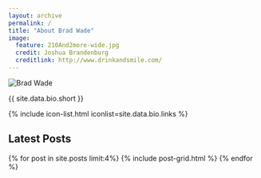 ```yaml
---
layout: archive
permalink: /
title: "About Brad Wade"
image:
  feature: 210And2more-wide.jpg
  credit: Joshua Brandenburg
  creditlink: http://www.drinkandsmile.com/
---
```


<div class="bio">
  <img src="{{ site.url }}/images/{{ site.data.bio.image }}" alt="Brad Wade" class="bio__image">
  <p class="bio__text" markdown="1">{{ site.data.bio.short }}</p>
  <div class="bio__links">
    {% include icon-list.html iconlist=site.data.bio.links %}
  </div>
</div>

<h2 class="latest-posts-title">Latest Posts</h2>
<div class="tiles">
{% for post in site.posts limit:4%}
	{% include post-grid.html %}
{% endfor %}
</div><!-- /.tiles -->
